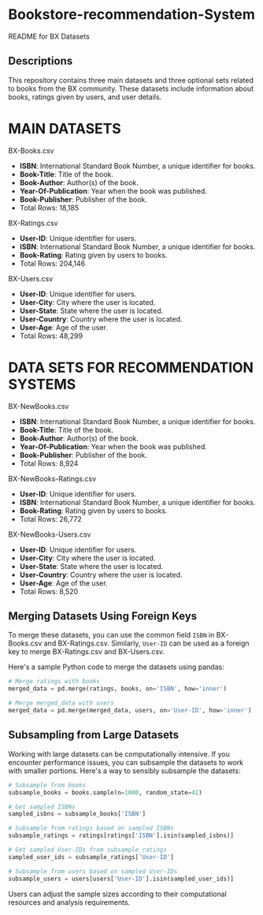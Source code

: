 # Bookstore-recommendation-System
README for BX Datasets

Descriptions
---------------
This repository contains three main datasets and three optional sets related to books from the BX community. These datasets include information about books, ratings given by users, and user details.

# MAIN DATASETS #

BX-Books.csv
- **ISBN**: International Standard Book Number, a unique identifier for books.
- **Book-Title**: Title of the book.
- **Book-Author**: Author(s) of the book.
- **Year-Of-Publication**: Year when the book was published.
- **Book-Publisher**: Publisher of the book.
- Total Rows: 18,185

BX-Ratings.csv
- **User-ID**: Unique identifier for users.
- **ISBN**: International Standard Book Number, a unique identifier for books.
- **Book-Rating**: Rating given by users to books.
- Total Rows: 204,146

BX-Users.csv
- **User-ID**: Unique identifier for users.
- **User-City**: City where the user is located.
- **User-State**: State where the user is located.
- **User-Country**: Country where the user is located.
- **User-Age**: Age of the user.
- Total Rows: 48,299

# DATA SETS FOR RECOMMENDATION SYSTEMS #

BX-NewBooks.csv
- **ISBN**: International Standard Book Number, a unique identifier for books.
- **Book-Title**: Title of the book.
- **Book-Author**: Author(s) of the book.
- **Year-Of-Publication**: Year when the book was published.
- **Book-Publisher**: Publisher of the book.
- Total Rows: 8,924

BX-NewBooks-Ratings.csv
- **User-ID**: Unique identifier for users.
- **ISBN**: International Standard Book Number, a unique identifier for books.
- **Book-Rating**: Rating given by users to books.
- Total Rows: 26,772

BX-NewBooks-Users.csv
- **User-ID**: Unique identifier for users.
- **User-City**: City where the user is located.
- **User-State**: State where the user is located.
- **User-Country**: Country where the user is located.
- **User-Age**: Age of the user.
- Total Rows: 8,520


Merging Datasets Using Foreign Keys
---------------------------------------------------
To merge these datasets, you can use the common field `ISBN` in BX-Books.csv and BX-Ratings.csv. Similarly, `User-ID` can be used as a foreign key to merge BX-Ratings.csv and BX-Users.csv.

Here's a sample Python code to merge the datasets using pandas:

```python
# Merge ratings with books
merged_data = pd.merge(ratings, books, on='ISBN', how='inner')

# Merge merged_data with users
merged_data = pd.merge(merged_data, users, on='User-ID', how='inner')

```

Subsampling from Large Datasets
----------------------------------------------
Working with large datasets can be computationally intensive. If you encounter performance issues, you can subsample the datasets to work with smaller portions. Here's a way to sensibly subsample the datasets:

```python
# Subsample from books
subsample_books = books.sample(n=1000, random_state=42)

# Get sampled ISBNs
sampled_isbns = subsample_books['ISBN']

# Subsample from ratings based on sampled ISBNs
subsample_ratings = ratings[ratings['ISBN'].isin(sampled_isbns)]

# Get sampled User-IDs from subsample_ratings
sampled_user_ids = subsample_ratings['User-ID']

# Subsample from users based on sampled User-IDs
subsample_users = users[users['User-ID'].isin(sampled_user_ids)]
```

Users can adjust the sample sizes according to their computational resources and analysis requirements.

